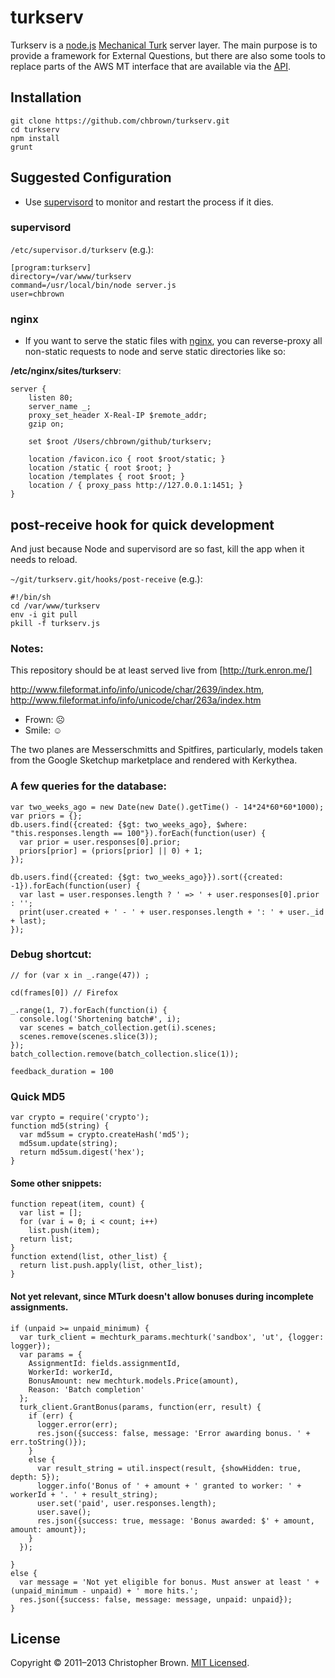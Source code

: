 # turkserv

Turkserv is a [node.js](http://nodejs.org/) [Mechanical Turk](https://requester.mturk.com/) server layer.
The main purpose is to provide a framework for External Questions, but there are also some tools to replace parts of the AWS MT interface that are available via the [API](http://aws.amazon.com/mturk/).

## Installation

    git clone https://github.com/chbrown/turkserv.git
    cd turkserv
    npm install
    grunt

## Suggested Configuration

* Use [supervisord](http://supervisord.org/) to monitor and restart the process if it dies.

### supervisord

`/etc/supervisor.d/turkserv` (e.g.):

    [program:turkserv]
    directory=/var/www/turkserv
    command=/usr/local/bin/node server.js
    user=chbrown

### nginx

* If you want to serve the static files with [nginx](http://nginx.org/), you can reverse-proxy all non-static requests to node and serve static directories like so:

**/etc/nginx/sites/turkserv**:

    server {
        listen 80;
        server_name _;
        proxy_set_header X-Real-IP $remote_addr;
        gzip on;

        set $root /Users/chbrown/github/turkserv;

        location /favicon.ico { root $root/static; }
        location /static { root $root; }
        location /templates { root $root; }
        location / { proxy_pass http://127.0.0.1:1451; }
    }

## post-receive hook for quick development

And just because Node and supervisord are so fast, kill the app when it needs to reload.

`~/git/turkserv.git/hooks/post-receive` (e.g.):

    #!/bin/sh
    cd /var/www/turkserv
    env -i git pull
    pkill -f turkserv.js

### Notes:

This repository should be at least served live from [http://turk.enron.me/]

http://www.fileformat.info/info/unicode/char/2639/index.htm,
http://www.fileformat.info/info/unicode/char/263a/index.htm

- Frown: &#9785;
- Smile: &#9786;

The two planes are Messerschmitts and Spitfires, particularly, models taken from the Google Sketchup marketplace and rendered with Kerkythea.

### A few queries for the database:

    var two_weeks_ago = new Date(new Date().getTime() - 14*24*60*60*1000);
    var priors = {};
    db.users.find({created: {$gt: two_weeks_ago}, $where: "this.responses.length == 100"}).forEach(function(user) {
      var prior = user.responses[0].prior;
      priors[prior] = (priors[prior] || 0) + 1;
    });

    db.users.find({created: {$gt: two_weeks_ago}}).sort({created: -1}).forEach(function(user) {
      var last = user.responses.length ? ' => ' + user.responses[0].prior : '';
      print(user.created + ' - ' + user.responses.length + ': ' + user._id + last);
    });

### Debug shortcut:

    // for (var x in _.range(47)) ;

    cd(frames[0]) // Firefox

    _.range(1, 7).forEach(function(i) {
      console.log('Shortening batch#', i);
      var scenes = batch_collection.get(i).scenes;
      scenes.remove(scenes.slice(3));
    });
    batch_collection.remove(batch_collection.slice(1));

    feedback_duration = 100

### Quick MD5

    var crypto = require('crypto');
    function md5(string) {
      var md5sum = crypto.createHash('md5');
      md5sum.update(string);
      return md5sum.digest('hex');
    }

#### Some other snippets:

    function repeat(item, count) {
      var list = [];
      for (var i = 0; i < count; i++)
        list.push(item);
      return list;
    }
    function extend(list, other_list) {
      return list.push.apply(list, other_list);
    }

#### Not yet relevant, since MTurk doesn't allow bonuses during incomplete assignments.

    if (unpaid >= unpaid_minimum) {
      var turk_client = mechturk_params.mechturk('sandbox', 'ut', {logger: logger});
      var params = {
        AssignmentId: fields.assignmentId,
        WorkerId: workerId,
        BonusAmount: new mechturk.models.Price(amount),
        Reason: 'Batch completion'
      };
      turk_client.GrantBonus(params, function(err, result) {
        if (err) {
          logger.error(err);
          res.json({success: false, message: 'Error awarding bonus. ' + err.toString()});
        }
        else {
          var result_string = util.inspect(result, {showHidden: true, depth: 5});
          logger.info('Bonus of ' + amount + ' granted to worker: ' + workerId + '. ' + result_string);
          user.set('paid', user.responses.length);
          user.save();
          res.json({success: true, message: 'Bonus awarded: $' + amount, amount: amount});
        }
      });

    }
    else {
      var message = 'Not yet eligible for bonus. Must answer at least ' + (unpaid_minimum - unpaid) + ' more hits.';
      res.json({success: false, message: message, unpaid: unpaid});
    }

## License

Copyright © 2011–2013 Christopher Brown. [MIT Licensed](LICENSE).
